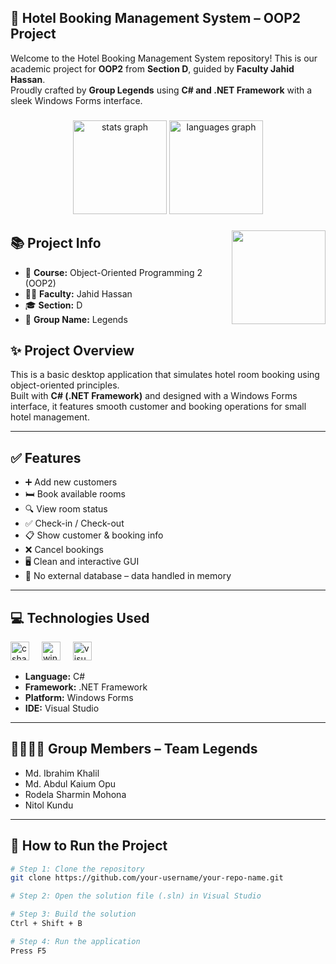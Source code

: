 <h2 align="left">🏨 Hotel Booking Management System – OOP2 Project</h2>

Welcome to the Hotel Booking Management System repository! This is our academic project for **OOP2** from **Section D**, guided by **Faculty Jahid Hassan**.  
Proudly crafted by **Group Legends** using **C# and .NET Framework** with a sleek Windows Forms interface.

###

<div align="center">
  <img src="https://github-readme-stats.vercel.app/api?username=your-github-username&hide_title=false&hide_rank=false&show_icons=true&include_all_commits=true&count_private=true&disable_animations=false&theme=dracula&locale=en&hide_border=false" height="150" alt="stats graph"  />
  <img src="https://github-readme-stats.vercel.app/api/top-langs?username=your-github-username&locale=en&hide_title=false&layout=compact&card_width=320&langs_count=5&theme=dracula&hide_border=false" height="150" alt="languages graph"  />
</div>

###

<img align="right" height="150" src="https://i.imgflip.com/65efzo.gif"  />

###

## 📚 Project Info

- 📘 **Course:** Object-Oriented Programming 2 (OOP2)  
- 👨‍🏫 **Faculty:** Jahid Hassan  
- 🎓 **Section:** D  
- 🧠 **Group Name:** Legends  

###

## ✨ Project Overview

This is a basic desktop application that simulates hotel room booking using object-oriented principles.  
Built with **C# (.NET Framework)** and designed with a Windows Forms interface, it features smooth customer and booking operations for small hotel management.

---

## ✅ Features

- ➕ Add new customers  
- 🛏️ Book available rooms  
- 🔍 View room status  
- ✅ Check-in / Check-out  
- 📋 Show customer & booking info  
- ❌ Cancel bookings  
- 🖥️ Clean and interactive GUI  
- 💾 No external database – data handled in memory  

---

## 💻 Technologies Used

<div align="left">
  <img src="https://cdn.jsdelivr.net/gh/devicons/devicon/icons/csharp/csharp-original.svg" height="30" alt="csharp logo"  />
  <img width="12" />
  <img src="https://cdn.jsdelivr.net/gh/devicons/devicon/icons/windows8/windows8-original.svg" height="30" alt="windows logo" />
  <img width="12" />
  <img src="https://cdn.jsdelivr.net/gh/devicons/devicon/icons/visualstudio/visualstudio-plain.svg" height="30" alt="visual studio logo" />
</div>

- **Language:** C#  
- **Framework:** .NET Framework  
- **Platform:** Windows Forms  
- **IDE:** Visual Studio  

---

## 👨‍👩‍👧‍👦 Group Members – Team Legends

- Md. Ibrahim Khalil  
- Md. Abdul Kaium Opu  
- Rodela Sharmin Mohona  
- Nitol Kundu

---

## 🚀 How to Run the Project

```bash
# Step 1: Clone the repository
git clone https://github.com/your-username/your-repo-name.git

# Step 2: Open the solution file (.sln) in Visual Studio

# Step 3: Build the solution
Ctrl + Shift + B

# Step 4: Run the application
Press F5
